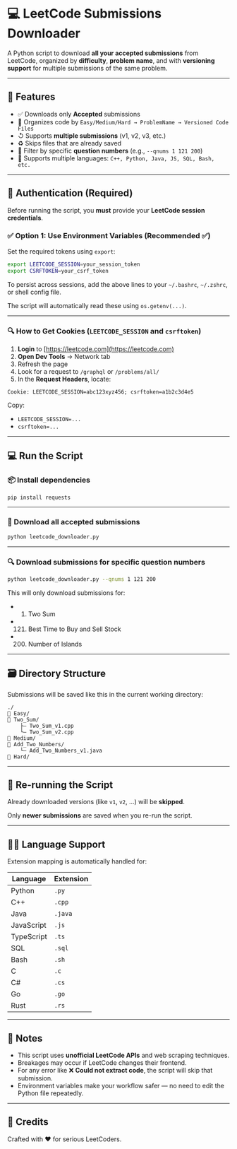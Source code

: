 
# 💻 LeetCode Submissions Downloader

A Python script to download **all your accepted submissions** from LeetCode, organized by **difficulty**, **problem name**, and with **versioning support** for multiple submissions of the same problem.

---

## 🚀 Features

- ✅ Downloads only **Accepted** submissions
- 📂 Organizes code by `Easy/Medium/Hard → ProblemName → Versioned Code Files`
- ↺ Supports **multiple submissions** (v1, v2, v3, etc.)
- ♻️ Skips files that are already saved
- 🎯 Filter by specific **question numbers** (e.g., `--qnums 1 121 200`)
- 🔧 Supports multiple languages: `C++, Python, Java, JS, SQL, Bash, etc.`

---

## 🔐 Authentication (Required)

Before running the script, you **must** provide your **LeetCode session credentials**.

### ✅ Option 1: Use Environment Variables (Recommended ✅)

Set the required tokens using `export`:

```bash
export LEETCODE_SESSION=your_session_token
export CSRFTOKEN=your_csrf_token
```

To persist across sessions, add the above lines to your `~/.bashrc`, `~/.zshrc`, or shell config file.

The script will automatically read these using `os.getenv(...)`.

---

### 🔍 How to Get Cookies (`LEETCODE_SESSION` and `csrftoken`)

1. **Login** to [https://leetcode.com](https://leetcode.com)
2. **Open Dev Tools** → Network tab
3. Refresh the page
4. Look for a request to `/graphql` or `/problems/all/`
5. In the **Request Headers**, locate:

```
Cookie: LEETCODE_SESSION=abc123xyz456; csrftoken=a1b2c3d4e5
```

Copy:

- `LEETCODE_SESSION=...`
- `csrftoken=...`

---

## 💻 Run the Script

### 📦 Install dependencies

```bash
pip install requests
```

---

### 🧠 Download **all** accepted submissions

```bash
python leetcode_downloader.py
```

---

### 🔍 Download submissions for **specific question numbers**

```bash
python leetcode_downloader.py --qnums 1 121 200
```

This will only download submissions for:

- 1. Two Sum
- 121. Best Time to Buy and Sell Stock
- 200. Number of Islands

---

## 🗃 Directory Structure

Submissions will be saved like this in the current working directory:

```
./
📅 Easy/
🔹 Two_Sum/
    ├— Two_Sum_v1.cpp
    └— Two_Sum_v2.cpp
📅 Medium/
🔹 Add_Two_Numbers/
    └— Add_Two_Numbers_v1.java
📅 Hard/
```

---

## 🚩 Re-running the Script

Already downloaded versions (like `v1`, `v2`, ...) will be **skipped**.

Only **newer submissions** are saved when you re-run the script.

---

## 🧙‍♂️ Language Support

Extension mapping is automatically handled for:

| Language   | Extension |
| ---------- | --------- |
| Python     | `.py`     |
| C++        | `.cpp`    |
| Java       | `.java`   |
| JavaScript | `.js`     |
| TypeScript | `.ts`     |
| SQL        | `.sql`    |
| Bash       | `.sh`     |
| C          | `.c`      |
| C#         | `.cs`     |
| Go         | `.go`     |
| Rust       | `.rs`     |

---

## 📎 Notes

- This script uses **unofficial LeetCode APIs** and web scraping techniques.
- Breakages may occur if LeetCode changes their frontend.
- For any error like ❌ **Could not extract code**, the script will skip that submission.
- Environment variables make your workflow safer — no need to edit the Python file repeatedly.

---

## 🙏 Credits

Crafted with ❤️ for serious LeetCoders.
